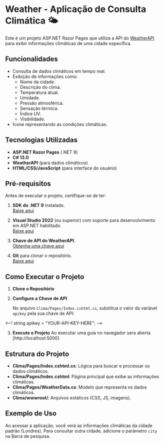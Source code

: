 # Weather - Aplicação de Consulta Climática 🌤️

Este é um projeto ASP.NET Razor Pages que utiliza a API do [WeatherAPI](https://www.weatherapi.com/) para exibir informações climáticas de uma cidade específica.

## Funcionalidades

- Consulta de dados climáticos em tempo real.
- Exibição de informações como:
  - Nome da cidade.
  - Descrição do clima.
  - Temperatura atual.
  - Umidade.
  - Pressão atmosférica.
  - Sensação térmica.
  - Índice UV.
  - Visibilidade.
- Ícone representando as condições climáticas.

## Tecnologias Utilizadas

- **ASP.NET Razor Pages** (.NET 9)
- **C# 13.0**
- **WeatherAPI** (para dados climáticos)
- **HTML/CSS/JavaScript** (para interface do usuário)

## Pré-requisitos

Antes de executar o projeto, certifique-se de ter:

1. **SDK do .NET 9** instalado.  
   [Baixe aqui](https://dotnet.microsoft.com/download)

2. **Visual Studio 2022** (ou superior) com suporte para desenvolvimento em ASP.NET habilitado.  
   [Baixe aqui](https://visualstudio.microsoft.com/)

3. **Chave de API do WeatherAPI**.  
   [Obtenha uma chave aqui](https://www.weatherapi.com/)

4. **Git** para clonar o repositório.  
   [Baixe aqui](https://git-scm.com/)

## Como Executar o Projeto

1. **Clone o Repositório**
   
2. **Configure a Chave de API**

   No arquivo `Clima/Pages/Index.cshtml.cs`, substitua o valor da variável `apikey` pela sua chave de API:

  <--! string apikey = "YOUR-API-KEY-HERE"; -->

3. **Execute o Projeto**
Ao executar uma guia no navegador sera aberta
[http://localhost:5000]

## Estrutura do Projeto

- **Clima/Pages/Index.cshtml.cs**: Lógica para buscar e processar os dados climáticos.
- **Clima/Pages/Index.cshtml**: Página principal que exibe as informações climáticas.
- **Clima/Pages/WeatherData.cs**: Modelo que representa os dados climáticos.
- **Clima/wwwroot/**: Arquivos estáticos (CSS, JS, imagens).

## Exemplo de Uso

Ao acessar a aplicação, você verá as informações climáticas da cidade padrão (Londres). Para consultar outra cidade, adicione o parâmetro `city` na Barra de pesquisa.
   
